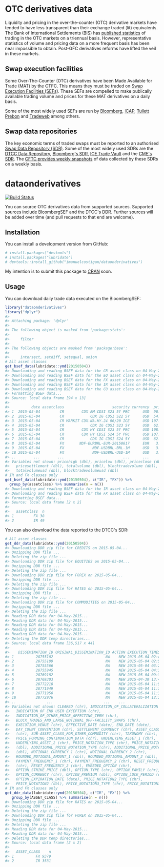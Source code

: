 <!-- README.md is generated from README.Rmd. Please edit that file -->
OTC derivatives data
====================

Liquidity and pricing in the over-the-counter (OTC) derivative markets have tended to have less transparent than their exchange traded (lit) equivalents. The Bank of International Settlements (BIS) has [published statistics](http://www.bis.org/statistics/derstats.htm) of trading in the OTC markets on a triennual basis. However, representative statistics of volume and pricing data on a more frequent basis has been near impossible to obtain. Post-GFC derivatives reforms have lifted the veil in these markets.

Swap execution facilities
-------------------------

Some Over-The-Counter (OTC) derivatives have been Made Available for Trade (MAT) by the CTFC. This means they must be traded on [Swap Execution Facilities (SEFs)](http://www.cftc.gov/IndustryOversight/TradingOrganizations/SEF2/index.htm). These SEFs are compelled to make publically available trading volume and prices for these MAT derivatives on a daily basis.

Some of the most widely used SEFs are run by [Bloomberg](http://www.bloombergsef.com), [ICAP](http://www.icap.com/what-we-do/global-broking/sef.aspx), [Tullett Prebon](http://www.tullettprebon.com/swap_execution_facility/index.aspx) and [Tradeweb](http://www.tradeweb.com/Institutional/Derivatives/SEF-Center/) among others.

Swap data repositories
----------------------

The key economic terms of traded swaps must be reported to an authorised [Swap Data Repository (SDR)](http://www.cftc.gov/IndustryOversight/DataRepositories/index.htm). Some of the most widely used SDRs are the [DTCC Data Repository](http://www.dtcc.com/data-and-repository-services/global-trade-repository/gtr-us.aspx), [Bloomberg's SDR](http://www.bloombergsdr.com), [ICE Trade Vault](https://www.icetradevault.com) and the [CME's SDR](http://www.cmegroup.com/trading/global-repository-services/cme-swap-data-repository.html). The [CFTC provides weekly snapshots](http://www.cftc.gov/MarketReports/SwapsReports/index.htm) of data collected by these SDRs on a weekly basis.

dataonderivatives
=================

[![Build Status](https://travis-ci.org/imanuelcostigan/dataonderivatives.svg?branch=master)](https://travis-ci.org/imanuelcostigan/dataonderivatives)

You can source OTC derivatives data from supported sources. Supported sources include BloombergSEF and the DTCC's DDR. Further sources will be added over time (and pull requests to that end are welcome).

Installation
------------

You can install a development version from GitHub:

``` r
# install.packages("devtools")
# install.packages("lubridate") 
# devtools::install_github("imanuelcostigan/dataonderivatives")
```

My intention is to submit this package to [CRAN](http://cran.rstudio.com) soon.

Usage
-----

You can download daily trade data executed on the BloombergSEF:

``` r
library("dataonderivatives")
library("dplyr")
#> 
#> Attaching package: 'dplyr'
#> 
#> The following object is masked from 'package:stats':
#> 
#>     filter
#> 
#> The following objects are masked from 'package:base':
#> 
#>     intersect, setdiff, setequal, union
# All asset classes
get_bsef_data(lubridate::ymd(20150504))
#> Downloading and reading BSEF data for the CR asset class on 04-May-2015...
#> Downloading and reading BSEF data for the EQ asset class on 04-May-2015...
#> Downloading and reading BSEF data for the FX asset class on 04-May-2015...
#> Downloading and reading BSEF data for the IR asset class on 04-May-2015...
#> Downloading and reading BSEF data for the CO asset class on 04-May-2015...
#> Formatting BSEF data...
#> Source: local data frame [94 x 13]
#> 
#>          date assetclass                      security currency  priceopen
#> 1  2015-05-04         CR        CDX EM CDSI S23 5Y PRC      USD  90.860000
#> 2  2015-05-04         CR            CDX IG CDSI S22 5Y      USD  54.690000
#> 3  2015-05-04         CR MARKIT CDX.NA.HY.24 06/20 ICE      USD 107.375000
#> 4  2015-05-04         CR            CDX IG CDSI S23 5Y      USD  62.240000
#> 5  2015-05-04         CR        CDX HY CDSI S23 5Y PRC      USD 108.420000
#> 6  2015-05-04         CR        CDX HY CDSI S24 5Y PRC      USD 107.350000
#> 7  2015-05-04         CR            CDX IG CDSI S24 5Y      USD  62.570000
#> 8  2015-05-04         FX       NDF-EURBRL-EUR-20150617      EUR   3.490216
#> 9  2015-05-04         FX             NDF-USDBRL-BRL-1M      USD   3.120800
#> 10 2015-05-04         FX             NDF-USDBRL-USD-1M      USD   3.123700
#> ..        ...        ...                           ...      ...        ...
#> Variables not shown: pricehigh (dbl), pricelow (dbl), priceclose (dbl),
#>   pricesettlement (dbl), totalvolume (dbl), blocktradevolume (dbl),
#>   totalvolumeusd (dbl), blocktradevolumeusd (dbl)
# IR and FX classes only
get_bsef_data(lubridate::ymd(20150504), c("IR", "FX")) %>% 
  group_by(assetclass) %>% summarise(n = n())
#> Downloading and reading BSEF data for the IR asset class on 04-May-2015...
#> Downloading and reading BSEF data for the FX asset class on 04-May-2015...
#> Formatting BSEF data...
#> Source: local data frame [2 x 2]
#> 
#>   assetclass  n
#> 1         FX 38
#> 2         IR 49
```

You can also download the data reported to the DTCC's SDR:

``` r
# All asset classes
get_ddr_data(lubridate::ymd(20150504))
#> Downloading DDR zip file for CREDITS on 2015-05-04...
#> Unzipping DDR file ...
#> Deleting the zip file ...
#> Downloading DDR zip file for EQUITIES on 2015-05-04...
#> Unzipping DDR file ...
#> Deleting the zip file ...
#> Downloading DDR zip file for FOREX on 2015-05-04...
#> Unzipping DDR file ...
#> Deleting the zip file ...
#> Downloading DDR zip file for RATES on 2015-05-04...
#> Unzipping DDR file ...
#> Deleting the zip file ...
#> Downloading DDR zip file for COMMODITIES on 2015-05-04...
#> Unzipping DDR file ...
#> Deleting the zip file ...
#> Reading DDR data for 04-May-2015...
#> Reading DDR data for 04-May-2015...
#> Reading DDR data for 04-May-2015...
#> Reading DDR data for 04-May-2015...
#> Reading DDR data for 04-May-2015...
#> Deleting the DDR temp directories...
#> Source: local data frame [36,517 x 44]
#> 
#>    DISSEMINATION_ID ORIGINAL_DISSEMINATION_ID ACTION EXECUTION_TIMESTAMP
#> 1          28755102                        NA    NEW 2015-05-04 02:42:42
#> 2          28755189                        NA    NEW 2015-05-04 02:55:00
#> 3          28755566                        NA    NEW 2015-05-04 03:29:00
#> 4          28755945                        NA    NEW 2015-05-04 04:32:00
#> 5          28769182                        NA    NEW 2015-05-04 09:34:51
#> 6          28769303                        NA    NEW 2015-04-30 13:49:30
#> 7          28772218                        NA    NEW 2015-05-04 11:57:00
#> 8          28771949                        NA    NEW 2015-05-04 11:36:30
#> 9          28771950                        NA    NEW 2015-05-04 11:36:31
#> 10         28772976                        NA    NEW 2015-05-04 12:36:45
#> ..              ...                       ...    ...                 ...
#> Variables not shown: CLEARED (chr), INDICATION_OF_COLLATERALIZATION (chr),
#>   INDICATION_OF_END_USER_EXCEPTION (chr),
#>   INDICATION_OF_OTHER_PRICE_AFFECTING_TERM (chr),
#>   BLOCK_TRADES_AND_LARGE_NOTIONAL_OFF-FACILITY_SWAPS (chr),
#>   EXECUTION_VENUE (chr), EFFECTIVE_DATE (date), END_DATE (date),
#>   DAY_COUNT_CONVENTION (chr), SETTLEMENT_CURRENCY (chr), ASSET_CLASS
#>   (chr), SUB-ASSET_CLASS_FOR_OTHER_COMMODITY (chr), TAXONOMY (chr),
#>   PRICE_FORMING_CONTINUATION_DATA (chr), UNDERLYING_ASSET_1 (chr),
#>   UNDERLYING_ASSET_2 (chr), PRICE_NOTATION_TYPE (chr), PRICE_NOTATION
#>   (dbl), ADDITIONAL_PRICE_NOTATION_TYPE (chr), ADDITIONAL_PRICE_NOTATION
#>   (dbl), NOTIONAL_CURRENCY_1 (chr), NOTIONAL_CURRENCY_2 (chr),
#>   ROUNDED_NOTIONAL_AMOUNT_1 (dbl), ROUNDED_NOTIONAL_AMOUNT_2 (dbl),
#>   PAYMENT_FREQUENCY_1 (chr), PAYMENT_FREQUENCY_2 (chr), RESET_FREQUENCY_1
#>   (chr), RESET_FREQUENCY_2 (chr), EMBEDED_OPTION (chr),
#>   OPTION_STRIKE_PRICE (dbl), OPTION_TYPE (chr), OPTION_FAMILY (chr),
#>   OPTION_CURRENCY (chr), OPTION_PREMIUM (dbl), OPTION_LOCK_PERIOD (date),
#>   OPTION_EXPIRATION_DATE (date), PRICE_NOTATION2_TYPE (chr),
#>   PRICE_NOTATION2 (dbl), PRICE_NOTATION3_TYPE (chr), PRICE_NOTATION3 (dbl)
# IR and FX classes only
get_ddr_data(lubridate::ymd(20150504), c("IR", "FX")) %>% 
   group_by(ASSET_CLASS) %>% summarise(n = n())
#> Downloading DDR zip file for RATES on 2015-05-04...
#> Unzipping DDR file ...
#> Deleting the zip file ...
#> Downloading DDR zip file for FOREX on 2015-05-04...
#> Unzipping DDR file ...
#> Deleting the zip file ...
#> Reading DDR data for 04-May-2015...
#> Reading DDR data for 04-May-2015...
#> Deleting the DDR temp directories...
#> Source: local data frame [2 x 2]
#> 
#>   ASSET_CLASS    n
#> 1          FX 9379
#> 2          IR 3531
```
